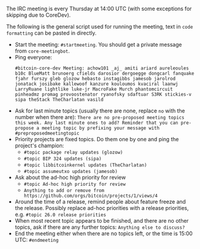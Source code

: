 The IRC meeting is every Thursday at 14:00 UTC (with some exceptions for skipping due to CoreDev).

The following is the general script used for running the meeting, text in `code formatting` can be pasted in directly.

* Start the meeting: `#startmeeting`. You should get a private message from `core-meetingbot`.
* Ping everyone:
    ```
    #bitcoin-core-dev Meeting: achow101 _aj_ amiti ariard aureleoules b10c BlueMatt brunoerg cfields darosior dergoegge dongcarl fanquake fjahr furszy gleb glozow hebasto instagibbs jamesob jarolrod jonatack josibake kallewoof kanzure kouloumos kvaciral laanwj LarryRuane lightlike luke-jr MacroFake Murch phantomcircuit pinheadmz promag provoostenator ryanofsky sdaftuar S3RK stickies-v sipa theStack TheCharlatan vasild
    ```
* Ask for last minute topics (usually there are none, replace `no` with the number when there are): `There are no pre-proposed meeting topics this week. Any last minute ones to add? Reminder that you can pre-propose a meeting topic by prefixing your message with #preproposedmeetingtopic`
* Priority projects are fixed topics. Do them one by one and ping the project's champion:
  * `#topic package relay updates (glozow)`
  * `#topic BIP 324 updates (sipa)`
  * `#topic libbitcoinkernel updates (TheCharlatan)`
  * `#topic assumeutxo updates (jamesob)`
* Ask about the ad-hoc high priority for review
  * `#topic Ad-hoc high priority for review`
  * `Anything to add or remove from https://github.com/orgs/bitcoin/projects/1/views/4`
* Around the time of a release, remind people about feature freeze and the release. Possibly replace ad-hoc priorities with a release priorities, e.g. `#topic 26.0 release priorities`
* When most recent topic appears to be finished, and there are no other topics, ask if there are any further topics: `Anything else to discuss?`
* End the meeting either when there are no topics left, or the time is 15:00 UTC: `#endmeeting`